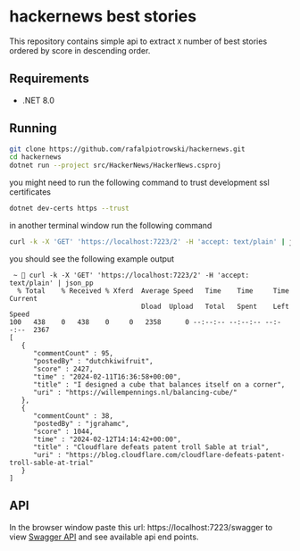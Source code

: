 # hackernews best stories

This repository contains simple api to extract ```X``` number of best stories ordered by score in descending order.

## Requirements
- .NET 8.0

## Running

```bash
git clone https://github.com/rafalpiotrowski/hackernews.git
cd hackernews
dotnet run --project src/HackerNews/HackerNews.csproj 
```

you might need to run the following command to trust development ssl certificates

```bash
dotnet dev-certs https --trust
```

in another terminal window run the following command

```bash
curl -k -X 'GET' 'https://localhost:7223/2' -H 'accept: text/plain' | json_pp
```

you should see the following example output

```
 ~  curl -k -X 'GET' 'https://localhost:7223/2' -H 'accept: text/plain' | json_pp
  % Total    % Received % Xferd  Average Speed   Time    Time     Time  Current
                                 Dload  Upload   Total   Spent    Left  Speed
100   438    0   438    0     0   2358      0 --:--:-- --:--:-- --:--:--  2367
[
   {
      "commentCount" : 95,
      "postedBy" : "dutchkiwifruit",
      "score" : 2427,
      "time" : "2024-02-11T16:36:58+00:00",
      "title" : "I designed a cube that balances itself on a corner",
      "uri" : "https://willempennings.nl/balancing-cube/"
   },
   {
      "commentCount" : 38,
      "postedBy" : "jgrahamc",
      "score" : 1044,
      "time" : "2024-02-12T14:14:42+00:00",
      "title" : "Cloudflare defeats patent troll Sable at trial",
      "uri" : "https://blog.cloudflare.com/cloudflare-defeats-patent-troll-sable-at-trial"
   }
]
```

## API

In the browser window paste this url: https://localhost:7223/swagger to view [Swagger API](https://localhost:7223/swagger) 
and see available api end points.
